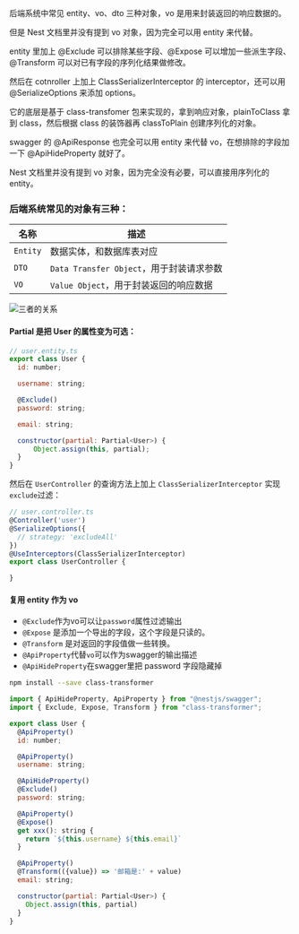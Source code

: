 后端系统中常见 entity、vo、dto 三种对象，vo 是用来封装返回的响应数据的。

但是 Nest 文档里并没有提到 vo 对象，因为完全可以用 entity 来代替。

entity 里加上 @Exclude 可以排除某些字段、@Expose 可以增加一些派生字段、@Transform 可以对已有字段的序列化结果做修改。

然后在 cotnroller 上加上 ClassSerializerInterceptor 的 interceptor，还可以用 @SerializeOptions 来添加 options。

它的底层是基于 class-transfomer 包来实现的，拿到响应对象，plainToClass 拿到 class，然后根据 class 的装饰器再 classToPlain 创建序列化的对象。

swagger 的 @ApiResponse 也完全可以用 entity 来代替 vo，在想排除的字段加一下 @ApiHideProperty 就好了。

Nest 文档里并没有提到 vo 对象，因为完全没有必要，可以直接用序列化的 entity。

### 后端系统常见的对象有三种：

| 名称 | 描述 |
| --- | --- |
| `Entity` | 数据实体，和数据库表对应 |
| `DTO` |  `Data Transfer Object`，用于封装请求参数 |
| `VO` | `Value Object`，用于封装返回的响应数据 |

![三者的关系](https://p3-juejin.byteimg.com/tos-cn-i-k3u1fbpfcp/dd019321aad2433db52a5a5fe537e457~tplv-k3u1fbpfcp-jj-mark:1512:0:0:0:q75.awebp#?w=1626&h=396&s=15066&e=webp&b=fefcfc)


#### Partial 是把 User 的属性变为可选：
```js
// user.entity.ts
export class User {
  id: number;

  username: string;

  @Exclude()
  password: string;

  email: string;

  constructor(partial: Partial<User>) {
      Object.assign(this, partial);
  }
}
```

然后在 `UserController` 的查询方法上加上 `ClassSerializerInterceptor` 实现`exclude`过滤：

```js
// user.controller.ts
@Controller('user')
@SerializeOptions({
  // strategy: 'excludeAll'
})
@UseInterceptors(ClassSerializerInterceptor)
export class UserController {

}
```

#### 复用 entity 作为 vo
- `@Exclude`作为vo可以让`password`属性过滤输出
- `@Expose` 是添加一个导出的字段，这个字段是只读的。
- `@Transform` 是对返回的字段值做一些转换。
- `@ApiProperty`代替`vo`可以作为swagger的输出描述
- `@ApiHideProperty`在swagger里把 password 字段隐藏掉
```sh
npm install --save class-transformer
```

```js
import { ApiHideProperty, ApiProperty } from "@nestjs/swagger";
import { Exclude, Expose, Transform } from "class-transformer";

export class User {
  @ApiProperty()
  id: number;

  @ApiProperty()
  username: string;

  @ApiHideProperty()
  @Exclude()
  password: string;

  @ApiProperty()
  @Expose()
  get xxx(): string {
    return `${this.username} ${this.email}`
  }

  @ApiProperty()
  @Transform(({value}) => '邮箱是:' + value)
  email: string;

  constructor(partial: Partial<User>) {
    Object.assign(this, partial)
  }
}
```